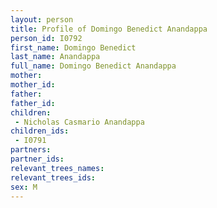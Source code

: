```yaml
---
layout: person
title: Profile of Domingo Benedict Anandappa
person_id: I0792
first_name: Domingo Benedict
last_name: Anandappa
full_name: Domingo Benedict Anandappa
mother: 
mother_id: 
father: 
father_id: 
children:
 - Nicholas Casmario Anandappa
children_ids:
 - I0791
partners:
partner_ids:
relevant_trees_names:
relevant_trees_ids:
sex: M
---
```


